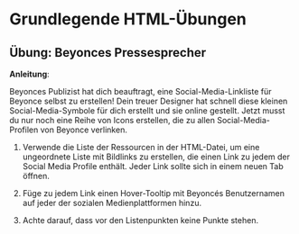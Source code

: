 # Grundlegende HTML-Übungen

## Übung: Beyonces Pressesprecher

**Anleitung**:

Beyonces Publizist hat dich beauftragt, eine Social-Media-Linkliste für Beyonce selbst zu erstellen! Dein treuer Designer hat schnell diese kleinen Social-Media-Symbole für dich erstellt und sie online gestellt. Jetzt musst du nur noch eine Reihe von Icons erstellen, die zu allen Social-Media-Profilen von Beyonce verlinken.

1. Verwende die Liste der Ressourcen in der HTML-Datei, um eine ungeordnete Liste mit Bildlinks zu erstellen, die einen Link zu jedem der Social Media Profile enthält. Jeder Link sollte sich in einem neuen Tab öffnen.

2. Füge zu jedem Link einen Hover-Tooltip mit Beyoncés Benutzernamen auf jeder der sozialen Medienplattformen hinzu.

3. Achte darauf, dass vor den Listenpunkten keine Punkte stehen.


